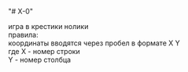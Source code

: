 "# X-0" 

игра в крестики нолики<br>
правила:<br>
координаты вводятся через пробел в формате X Y<br>
где X - номер строки<br>
    Y - номер столбца<br>
